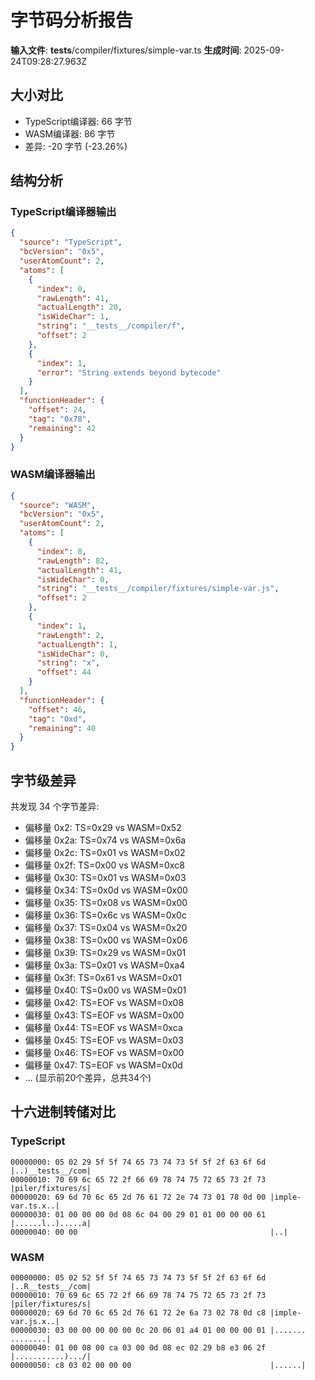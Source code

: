 # 字节码分析报告

**输入文件**: __tests__/compiler/fixtures/simple-var.ts
**生成时间**: 2025-09-24T09:28:27.963Z

## 大小对比

- TypeScript编译器: 66 字节
- WASM编译器: 86 字节
- 差异: -20 字节 (-23.26%)

## 结构分析

### TypeScript编译器输出
```json
{
  "source": "TypeScript",
  "bcVersion": "0x5",
  "userAtomCount": 2,
  "atoms": [
    {
      "index": 0,
      "rawLength": 41,
      "actualLength": 20,
      "isWideChar": 1,
      "string": "__tests__/compiler/f",
      "offset": 2
    },
    {
      "index": 1,
      "error": "String extends beyond bytecode"
    }
  ],
  "functionHeader": {
    "offset": 24,
    "tag": "0x78",
    "remaining": 42
  }
}
```

### WASM编译器输出
```json
{
  "source": "WASM",
  "bcVersion": "0x5",
  "userAtomCount": 2,
  "atoms": [
    {
      "index": 0,
      "rawLength": 82,
      "actualLength": 41,
      "isWideChar": 0,
      "string": "__tests__/compiler/fixtures/simple-var.js",
      "offset": 2
    },
    {
      "index": 1,
      "rawLength": 2,
      "actualLength": 1,
      "isWideChar": 0,
      "string": "x",
      "offset": 44
    }
  ],
  "functionHeader": {
    "offset": 46,
    "tag": "0xd",
    "remaining": 40
  }
}
```

## 字节级差异

共发现 34 个字节差异:

- 偏移量 0x2: TS=0x29 vs WASM=0x52
- 偏移量 0x2a: TS=0x74 vs WASM=0x6a
- 偏移量 0x2c: TS=0x01 vs WASM=0x02
- 偏移量 0x2f: TS=0x00 vs WASM=0xc8
- 偏移量 0x30: TS=0x01 vs WASM=0x03
- 偏移量 0x34: TS=0x0d vs WASM=0x00
- 偏移量 0x35: TS=0x08 vs WASM=0x00
- 偏移量 0x36: TS=0x6c vs WASM=0x0c
- 偏移量 0x37: TS=0x04 vs WASM=0x20
- 偏移量 0x38: TS=0x00 vs WASM=0x06
- 偏移量 0x39: TS=0x29 vs WASM=0x01
- 偏移量 0x3a: TS=0x01 vs WASM=0xa4
- 偏移量 0x3f: TS=0x61 vs WASM=0x01
- 偏移量 0x40: TS=0x00 vs WASM=0x01
- 偏移量 0x42: TS=EOF vs WASM=0x08
- 偏移量 0x43: TS=EOF vs WASM=0x00
- 偏移量 0x44: TS=EOF vs WASM=0xca
- 偏移量 0x45: TS=EOF vs WASM=0x03
- 偏移量 0x46: TS=EOF vs WASM=0x00
- 偏移量 0x47: TS=EOF vs WASM=0x0d
- ... (显示前20个差异，总共34个)

## 十六进制转储对比

### TypeScript
```
00000000: 05 02 29 5f 5f 74 65 73 74 73 5f 5f 2f 63 6f 6d |..)__tests__/com|
00000010: 70 69 6c 65 72 2f 66 69 78 74 75 72 65 73 2f 73 |piler/fixtures/s|
00000020: 69 6d 70 6c 65 2d 76 61 72 2e 74 73 01 78 0d 00 |imple-var.ts.x..|
00000030: 01 00 00 00 0d 08 6c 04 00 29 01 01 00 00 00 61 |......l..).....a|
00000040: 00 00                                           |..|
```

### WASM
```
00000000: 05 02 52 5f 5f 74 65 73 74 73 5f 5f 2f 63 6f 6d |..R__tests__/com|
00000010: 70 69 6c 65 72 2f 66 69 78 74 75 72 65 73 2f 73 |piler/fixtures/s|
00000020: 69 6d 70 6c 65 2d 76 61 72 2e 6a 73 02 78 0d c8 |imple-var.js.x..|
00000030: 03 00 00 00 00 00 0c 20 06 01 a4 01 00 00 00 01 |....... ........|
00000040: 01 00 08 00 ca 03 00 0d 08 ec 02 29 b8 e3 06 2f |...........).../|
00000050: c8 03 02 00 00 00                               |......|
```